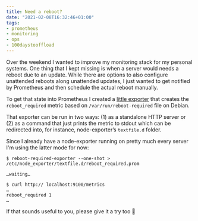 ```yaml
---
title: Need a reboot?
date: "2021-02-08T16:32:46+01:00"
tags:
- prometheus
- monitoring
- ops
- 100daystooffload
---
```


Over the weekend I wanted to improve my monitoring stack for my personal systems. One thing that I kept missing is when a server would needs a reboot due to an update. While there are options to also configure unattended reboots along unattended updates, I just wanted to get notified by Prometheus and then schedule the actual reboot manually.

To get that state into Prometheus I created a [little exporter](https://gitlab.com/zerok/reboot-required-exporter) that creates the `reboot_required` metric based on `/var/run/reboot-required` file on Debian.

That exporter can be run in two ways: (1) as a standalone HTTP server or (2) as a command that just prints the metric to stdout which can be redirected into, for instance, node-exporter’s `textfile.d` folder.

Since I already have a node-exporter running on pretty much every server I'm using the latter mode for now:

	$ reboot-required-exporter --one-shot > /etc/node_exporter/textfile.d/reboot_required.prom
	
	…waiting…
	
	$ curl http:// localhost:9100/metrics
	…
	reboot_required 1
	…

If that sounds useful to you, please give it a try too 🙂
